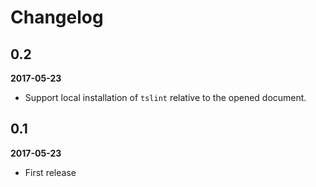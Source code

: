 # Changelog

## 0.2

**2017-05-23**

- Support local installation of `tslint` relative to the opened document.

## 0.1

**2017-05-23**

- First release